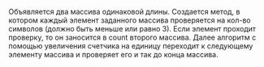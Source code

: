 Объявляется два массива одинаковой длины. 
Создается метод, в котором каждый элемент заданного массива проверяется на кол-во символов (должно быть меньше или равно 3).
Если элемент проходит проверку, то он заносится в count второго массива.
Далее алгоритм с помощью увеличения счетчика на единицу переходит к следующему элементу массива и проверяет его и так до конца массива.
